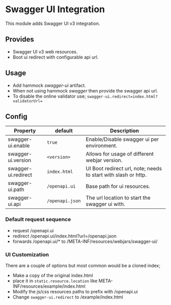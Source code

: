 # Swagger UI Integration

This module adds Swagger UI v3 integration.

## Provides

- Swagger UI v3 web resources.
- Boot ui redirect with configurable api url.

## Usage

- Add hammock _swagger-ui_ artifact.
- When not using hammock _swagger_ then provide the swagger api url.
- To disable the online validator use; `swagger-ui.redirect=index.html?validatorUrl=`

## Config

Property | default | Description
--- | --- | ---
swagger-ui.enable | `true` | Enable/Disable swagger ui per environment.
swagger-ui.version | `<version>` | Allows for usage of different webjar version.
swagger-ui.redirect | `index.html` | UI Boot redirect url, note; needs to start with slash or http.
swagger-ui.path | `/openapi.ui` | Base path for ui resources.
swagger-ui.api | `/openapi.json` | The url location to start the swagger ui with.

### Default request sequence

- request /openapi.ui
- redirect /openapi.ui/index.html?url=/openapi.json
- forwards /openapi.ui/* to /META-INF/resources/webjars/swagger-ui/

### UI Customization

There are a couple of options but most common would be a cloned index;

- Make a copy of the original index.html
- place it in `static.resource.location` like META-INF/resources/example/index.html
- Modify the js/css resources paths to prefix with /openapi.ui
- Change `swagger-ui.redirect` to /example/index.html
